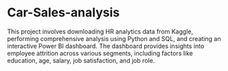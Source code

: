 # Car-Sales-analysis
This project involves downloading HR analytics data from Kaggle, performing comprehensive analysis using Python and SQL, and creating an interactive Power BI dashboard. The dashboard provides insights into employee attrition across various segments, including factors like education, age, salary, job satisfaction, and job role.
